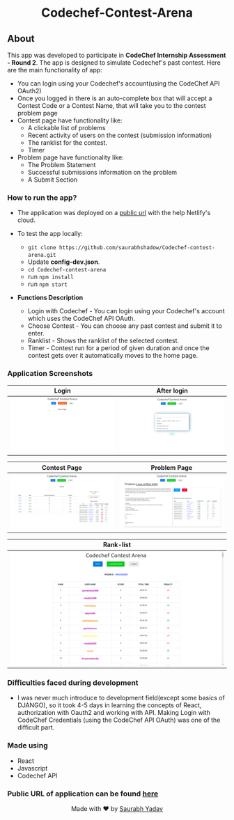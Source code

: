 <h1 align="center">Codechef-Contest-Arena</h1>


## About
This app was developed to participate in **CodeChef Internship Assessment - Round 2**. The app is designed to simulate Codechef's past contest. Here are the main functionality of app:
- You can login using your Codechef's account(using the CodeChef API OAuth2)
- Once you logged in there is an auto-complete box that will accept a Contest Code or a Contest Name, that will take you to the contest problem page
- Contest page have functionality like:
  - A clickable list of problems
  - Recent activity of users on the contest (submission information)
  - The ranklist for the contest.
  - Timer
- Problem page have functionality like:
  - The Problem Statement
  - Successful submissions information on the problem
  - A Submit Section
 
### How to run the app?
- The application was deployed on a [public url](https://modest-carson-21aa1e.netlify.com/) with the help Netlify's cloud.
- To test the app locally:
  - `git clone https://github.com/saurabhshadow/Codechef-contest-arena.git`
  - Update **config-dev.json**.
  - `cd Codechef-contest-arena`
  - run `npm install`
  - run `npm start`

- **Functions Description**
  - Login with Codechef - You can login using your Codechef's account which uses the CodeChef API OAuth.
  - Choose Contest - You can choose any past contest and submit it to enter.
  - Ranklist - Shows the ranklist of the selected contest.
  - Timer - Contest run for a period of given duration and once the contest gets over it automatically moves to the home page.
  
### Application Screenshots

Login        |  After login
:-------------------------:|:-------------------------:
![left](./img/login.png) | ![right](./img/after_login.png)

Contest Page        |   Problem Page
:-------------------------:|:-------------------------:
![left](./img/contest.png) | ![right](./img/problem.png)

Rank-list             | 
:-------------------------:|
![left](./img/ranklist.png) | 

### Difficulties faced during development
- I was never much introduce to development field(except some basics of DJANGO), so it took 4-5 days in learning the concepts of React, authorization with Oauth2 and working with API. Making Login with CodeChef Credentials (using the CodeChef API OAuth) was one of the difficult part. 

### Made using
- React
- Javascript
- Codechef API

### Public URL of application can be found [here](https://modest-carson-21aa1e.netlify.com/)



<p align="center"> Made with ❤ by <a href="https://github.com/saurabhshadow">Saurabh Yadav</a></p>
